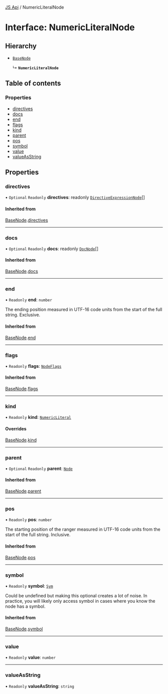 [JS Api](../index.md) / NumericLiteralNode

# Interface: NumericLiteralNode

## Hierarchy

- [`BaseNode`](BaseNode.md)

  ↳ **`NumericLiteralNode`**

## Table of contents

### Properties

- [directives](NumericLiteralNode.md#directives)
- [docs](NumericLiteralNode.md#docs)
- [end](NumericLiteralNode.md#end)
- [flags](NumericLiteralNode.md#flags)
- [kind](NumericLiteralNode.md#kind)
- [parent](NumericLiteralNode.md#parent)
- [pos](NumericLiteralNode.md#pos)
- [symbol](NumericLiteralNode.md#symbol)
- [value](NumericLiteralNode.md#value)
- [valueAsString](NumericLiteralNode.md#valueasstring)

## Properties

### directives

• `Optional` `Readonly` **directives**: readonly [`DirectiveExpressionNode`](DirectiveExpressionNode.md)[]

#### Inherited from

[BaseNode](BaseNode.md).[directives](BaseNode.md#directives)

___

### docs

• `Optional` `Readonly` **docs**: readonly [`DocNode`](DocNode.md)[]

#### Inherited from

[BaseNode](BaseNode.md).[docs](BaseNode.md#docs)

___

### end

• `Readonly` **end**: `number`

The ending position measured in UTF-16 code units from the start of the
full string. Exclusive.

#### Inherited from

[BaseNode](BaseNode.md).[end](BaseNode.md#end)

___

### flags

• `Readonly` **flags**: [`NodeFlags`](../enums/NodeFlags.md)

#### Inherited from

[BaseNode](BaseNode.md).[flags](BaseNode.md#flags)

___

### kind

• `Readonly` **kind**: [`NumericLiteral`](../enums/SyntaxKind.md#numericliteral)

#### Overrides

[BaseNode](BaseNode.md).[kind](BaseNode.md#kind)

___

### parent

• `Optional` `Readonly` **parent**: [`Node`](../index.md#node)

#### Inherited from

[BaseNode](BaseNode.md).[parent](BaseNode.md#parent)

___

### pos

• `Readonly` **pos**: `number`

The starting position of the ranger measured in UTF-16 code units from the
start of the full string. Inclusive.

#### Inherited from

[BaseNode](BaseNode.md).[pos](BaseNode.md#pos)

___

### symbol

• `Readonly` **symbol**: [`Sym`](Sym.md)

Could be undefined but making this optional creates a lot of noise. In practice,
you will likely only access symbol in cases where you know the node has a symbol.

#### Inherited from

[BaseNode](BaseNode.md).[symbol](BaseNode.md#symbol)

___

### value

• `Readonly` **value**: `number`

___

### valueAsString

• `Readonly` **valueAsString**: `string`
